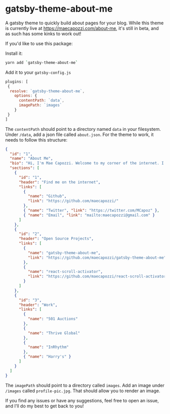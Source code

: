 # gatsby-theme-about-me

A gatsby theme to quickly build about pages for your blog. While this theme is currently live at https://maecapozzi.com/about-me, it's still in beta, and as such has some kinks to work out!

If you'd like to use this package: 

Install it:

```bash
yarn add `gatsby-theme-about-me`
```
Add it to your `gatsby-config.js`

```js
plugins: [
 {
  resolve: `gatsby-theme-about-me`,
    options: {
      contentPath: `data`,
      imagePath: `images`
    }
 }
]
```

The `contentPath` should point to a directory named `data` in your filesystem. Under `/data`, add a json file called `about.json`. For the theme to work, it needs to follow this structure: 

```json
{
  "id": "1",
  "name": "About Me",
  "bio": "Hi, I'm Mae Capozzi. Welcome to my corner of the internet. I'm a Brooklyn-based software engineer interested in design systems, component libraries, and the JAMStack.",
  "sections": [
    {
      "id": "1",
      "header": "Find me on the internet",
      "links": [
        {
          "name": "Github",
          "link": "https://github.com/maecapozzi/"
        },
        { "name": "Twitter", "link": "https://twitter.com/MCapoz" },
        { "name": "Email", "link": "mailto:maecapozzi@gmail.com" }
      ]
    },
    {
      "id": "2",
      "header": "Open Source Projects",
      "links": [
        {
          "name": "gatsby-theme-about-me",
          "link": "https://github.com/maecapozzi/gatsby-theme-about-me"
        },
        {
          "name": "react-scroll-activator",
          "link": "https://github.com/maecapozzi/react-scroll-activator"
        }
      ]
    },
    {
      "id": "3",
      "header": "Work",
      "links": [
        {
          "name": "501 Auctions"
        },
        {
          "name": "Thrive Global"
        },
        {
          "name": "InRhythm"
        },
        { "name": "Harry's" }
      ]
    }
  ]
}
```

The `imagePath` should point to a directory called `images`. Add an image under `/images` called `profile-pic.jpg`. That should allow you to render an image.



If you find any issues or have any suggestions, feel free to open an issue, and I'll do my best to get back to you!
